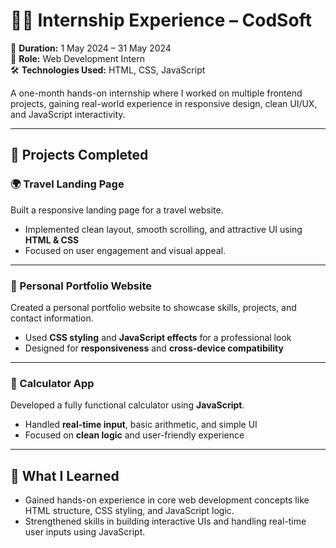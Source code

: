 # 👩‍💻 Internship Experience – CodSoft

📅 **Duration:** 1 May 2024 – 31 May 2024  
🔧 **Role:** Web Development Intern  
🛠️ **Technologies Used:** HTML, CSS, JavaScript

A one-month hands-on internship where I worked on multiple frontend projects, gaining real-world experience in responsive design, clean UI/UX, and JavaScript interactivity.

---

## 🚀 Projects Completed

### 🌍 Travel Landing Page  
Built a responsive landing page for a travel website.  
- Implemented clean layout, smooth scrolling, and attractive UI using **HTML & CSS**  
- Focused on user engagement and visual appeal.

---

### 👤 Personal Portfolio Website  
Created a personal portfolio website to showcase skills, projects, and contact information.  
- Used **CSS styling** and **JavaScript effects** for a professional look  
- Designed for **responsiveness** and **cross-device compatibility**

---

### 🧮 Calculator App  
Developed a fully functional calculator using **JavaScript**.  
- Handled **real-time input**, basic arithmetic, and simple UI  
- Focused on **clean logic** and user-friendly experience

---

## 🧠 What I Learned
- Gained hands-on experience in core web development concepts like HTML structure, CSS styling, and JavaScript logic.
- Strengthened skills in building interactive UIs and handling real-time user inputs using JavaScript.
